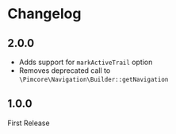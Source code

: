 # Changelog

## 2.0.0

* Adds support for `markActiveTrail` option
* Removes deprecated call to `\Pimcore\Navigation\Builder::getNavigation`

## 1.0.0

First Release
